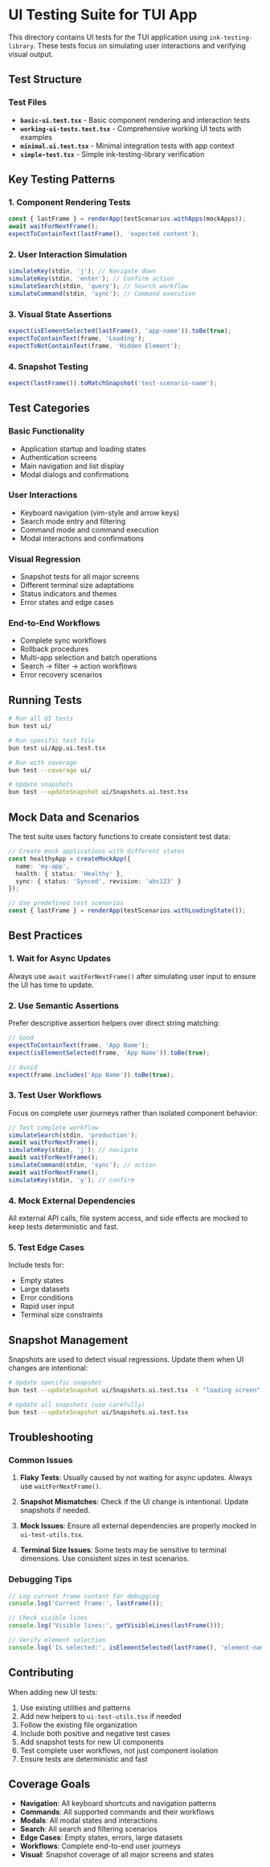 # UI Testing Suite for TUI App

This directory contains UI tests for the TUI application using `ink-testing-library`. These tests focus on simulating user interactions and verifying visual output.

## Test Structure

### Test Files

- **`basic-ui.test.tsx`** - Basic component rendering and interaction tests
- **`working-ui-tests.test.tsx`** - Comprehensive working UI tests with examples
- **`minimal.ui.test.tsx`** - Minimal integration tests with app context
- **`simple-test.tsx`** - Simple ink-testing-library verification

## Key Testing Patterns

### 1. Component Rendering Tests
```typescript
const { lastFrame } = renderApp(testScenarios.withApps(mockApps));
await waitForNextFrame();
expectToContainText(lastFrame(), 'expected content');
```

### 2. User Interaction Simulation
```typescript
simulateKey(stdin, 'j'); // Navigate down
simulateKey(stdin, 'enter'); // Confirm action
simulateSearch(stdin, 'query'); // Search workflow
simulateCommand(stdin, 'sync'); // Command execution
```

### 3. Visual State Assertions
```typescript
expect(isElementSelected(lastFrame(), 'app-name')).toBe(true);
expectToContainText(frame, 'Loading');
expectToNotContainText(frame, 'Hidden Element');
```

### 4. Snapshot Testing
```typescript
expect(lastFrame()).toMatchSnapshot('test-scenario-name');
```

## Test Categories

### Basic Functionality
- Application startup and loading states
- Authentication screens
- Main navigation and list display
- Modal dialogs and confirmations

### User Interactions
- Keyboard navigation (vim-style and arrow keys)
- Search mode entry and filtering
- Command mode and command execution
- Modal interactions and confirmations

### Visual Regression
- Snapshot tests for all major screens
- Different terminal size adaptations
- Status indicators and themes
- Error states and edge cases

### End-to-End Workflows
- Complete sync workflows
- Rollback procedures
- Multi-app selection and batch operations
- Search -> filter -> action workflows
- Error recovery scenarios

## Running Tests

```bash
# Run all UI tests
bun test ui/

# Run specific test file
bun test ui/App.ui.test.tsx

# Run with coverage
bun test --coverage ui/

# Update snapshots
bun test --updateSnapshot ui/Snapshots.ui.test.tsx
```

## Mock Data and Scenarios

The test suite uses factory functions to create consistent test data:

```typescript
// Create mock applications with different states
const healthyApp = createMockApp({
  name: 'my-app',
  health: { status: 'Healthy' },
  sync: { status: 'Synced', revision: 'abc123' }
});

// Use predefined test scenarios
const { lastFrame } = renderApp(testScenarios.withLoadingState());
```

## Best Practices

### 1. Wait for Async Updates
Always use `await waitForNextFrame()` after simulating user input to ensure the UI has time to update.

### 2. Use Semantic Assertions
Prefer descriptive assertion helpers over direct string matching:
```typescript
// Good
expectToContainText(frame, 'App Name');
expect(isElementSelected(frame, 'App Name')).toBe(true);

// Avoid
expect(frame.includes('App Name')).toBe(true);
```

### 3. Test User Workflows
Focus on complete user journeys rather than isolated component behavior:
```typescript
// Test complete workflow
simulateSearch(stdin, 'production');
await waitForNextFrame();
simulateKey(stdin, 'j'); // navigate
await waitForNextFrame();
simulateCommand(stdin, 'sync'); // action
await waitForNextFrame();
simulateKey(stdin, 'y'); // confirm
```

### 4. Mock External Dependencies
All external API calls, file system access, and side effects are mocked to keep tests deterministic and fast.

### 5. Test Edge Cases
Include tests for:
- Empty states
- Large datasets
- Error conditions
- Rapid user input
- Terminal size constraints

## Snapshot Management

Snapshots are used to detect visual regressions. Update them when UI changes are intentional:

```bash
# Update specific snapshot
bun test --updateSnapshot ui/Snapshots.ui.test.tsx -t "loading screen"

# Update all snapshots (use carefully)
bun test --updateSnapshot ui/Snapshots.ui.test.tsx
```

## Troubleshooting

### Common Issues

1. **Flaky Tests**: Usually caused by not waiting for async updates. Always use `waitForNextFrame()`.

2. **Snapshot Mismatches**: Check if the UI change is intentional. Update snapshots if needed.

3. **Mock Issues**: Ensure all external dependencies are properly mocked in `ui-test-utils.tsx`.

4. **Terminal Size Issues**: Some tests may be sensitive to terminal dimensions. Use consistent sizes in test scenarios.

### Debugging Tips

```typescript
// Log current frame content for debugging
console.log('Current frame:', lastFrame());

// Check visible lines
console.log('Visible lines:', getVisibleLines(lastFrame()));

// Verify element selection
console.log('Is selected:', isElementSelected(lastFrame(), 'element-name'));
```

## Contributing

When adding new UI tests:

1. Use existing utilities and patterns
2. Add new helpers to `ui-test-utils.tsx` if needed
3. Follow the existing file organization
4. Include both positive and negative test cases
5. Add snapshot tests for new UI components
6. Test complete user workflows, not just component isolation
7. Ensure tests are deterministic and fast

## Coverage Goals

- **Navigation**: All keyboard shortcuts and navigation patterns
- **Commands**: All supported commands and their workflows
- **Modals**: All modal states and interactions
- **Search**: All search and filtering scenarios
- **Edge Cases**: Empty states, errors, large datasets
- **Workflows**: Complete end-to-end user journeys
- **Visual**: Snapshot coverage of all major screens and states